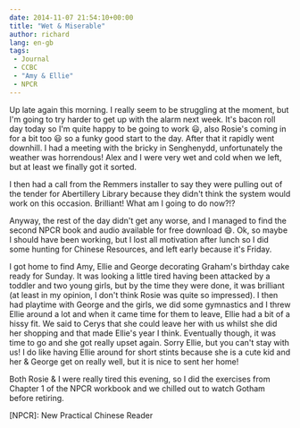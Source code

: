 ```yaml
---
date: 2014-11-07 21:54:10+00:00
title: "Wet & Miserable"
author: richard 
lang: en-gb
tags:
 - Journal
 - CCBC
 - "Amy & Ellie"
 - NPCR
---
```


Up late again this morning. I really seem to be struggling at the moment, but I'm going to try
harder to get up with the alarm next week. It's bacon roll day today so I'm quite happy to be going
to work :smiley:, also Rosie's coming in for a bit too :smiley: so a funky good start to the day.
After that it rapidly went downhill. I had a meeting with the bricky in Senghenydd, unfortunately
the weather was horrendous! Alex and I were very wet and cold when we left, but at least we finally
got it sorted.

I then had a call from the Remmers installer to say they were pulling out of the tender for
Abertillery Library because they didn't think the system would work on this occasion. Brilliant!
What am I going to do now?!? 

Anyway, the rest of the day didn't get any worse, and I managed to find the second NPCR book and
audio available for free download :smile:. Ok, so maybe I should have been working, but I lost all
motivation after lunch so I did some hunting for Chinese Resources, and left early because it's
Friday.

I got home to find Amy, Ellie and George decorating Graham's birthday cake ready for Sunday. It was
looking a little tired having been attacked by a toddler and two young girls, but by the time they
were done, it was brilliant (at least in my opinion, I don't think Rosie was quite so impressed).
I then had playtime with George and the girls, we did some gymnastics and I threw Ellie around a lot
and when it came time for them to leave, Ellie had a bit of a hissy fit. We said to Cerys that she
could leave her with us whilst she did her shopping and that made Ellie's year I think. Eventually
though, it was time to go and she got really upset again. Sorry Ellie, but you can't stay with us!
I do like having Ellie around for short stints because she is a cute kid and her & George get on
really well, but it is nice to sent her home!

Both Rosie & I were really tired this evening, so I did the exercises from Chapter 1 of the NPCR
workbook and we chilled out to watch Gotham before retiring.

[NPCR]: New Practical Chinese Reader